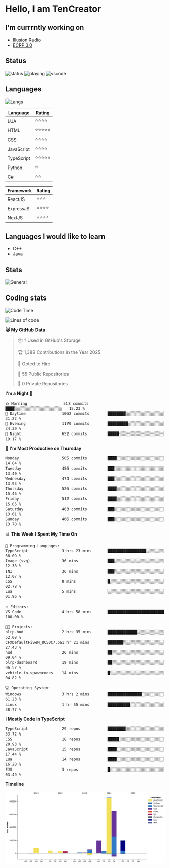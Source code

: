 # Hello, I am TenCreator

## I'm currrntly working on
- [Illusion Radio](https://illusionradio.co.uk/)
- [ECRP 3.0](http://github.com/Emerald-Coast-Roleplay/)

## Status
![status](https://api.statusbadges.me/badge/status/518334475038359555?simple=true&style=for-the-badge)
![playing](https://api.statusbadges.me/badge/playing/518334475038359555?style=for-the-badge)
![vscode](https://api.statusbadges.me/badge/vscode/518334475038359555?style=for-the-badge)

## Languages
![Langs](https://github-readme-stats.vercel.app/api/top-langs/?username=tencreator&layout=compact&theme=radical)


|Language|Rating|
|--------|------|
|LUA|⭐️⭐️⭐️⭐️|
|HTML|⭐️⭐️⭐️⭐️⭐️|
|CSS|⭐️⭐️⭐️⭐️|
|JavaScript|⭐️⭐️⭐️⭐️|
|TypeScript|⭐️⭐️⭐️⭐️⭐️|
|Python|⭐️|
|C#|⭐️⭐️ |

|Framework|Rating|
|--------|------|
|ReactJS|⭐️⭐️⭐|
|ExpressJS|⭐️⭐️⭐️⭐️|
|NextJS|⭐️⭐️⭐⭐️|

## Languages I would like to learn
- C++
- Java

## Stats
![General](https://github-readme-stats.vercel.app/api?username=tencreator&show_icons=true&theme=radical)

## Coding stats

<!--START_SECTION:waka-->
![Code Time](http://img.shields.io/badge/Code%20Time-499%20hrs%2053%20mins-blue)

![Lines of code](https://img.shields.io/badge/From%20Hello%20World%20I%27ve%20Written-2.2%20million%20lines%20of%20code-blue)

**🐱 My GitHub Data** 

> 📦 ? Used in GitHub's Storage 
 > 
> 🏆 1,382 Contributions in the Year 2025
 > 
> 💼 Opted to Hire
 > 
> 📜 55 Public Repositories 
 > 
> 🔑 0 Private Repositories 
 > 
**I'm a Night 🦉** 

```text
🌞 Morning                518 commits         ████░░░░░░░░░░░░░░░░░░░░░   15.23 % 
🌆 Daytime                1062 commits        ████████░░░░░░░░░░░░░░░░░   31.22 % 
🌃 Evening                1170 commits        █████████░░░░░░░░░░░░░░░░   34.39 % 
🌙 Night                  652 commits         █████░░░░░░░░░░░░░░░░░░░░   19.17 % 
```
📅 **I'm Most Productive on Thursday** 

```text
Monday                   505 commits         ████░░░░░░░░░░░░░░░░░░░░░   14.84 % 
Tuesday                  456 commits         ███░░░░░░░░░░░░░░░░░░░░░░   13.40 % 
Wednesday                474 commits         ███░░░░░░░░░░░░░░░░░░░░░░   13.93 % 
Thursday                 526 commits         ████░░░░░░░░░░░░░░░░░░░░░   15.46 % 
Friday                   512 commits         ████░░░░░░░░░░░░░░░░░░░░░   15.05 % 
Saturday                 463 commits         ███░░░░░░░░░░░░░░░░░░░░░░   13.61 % 
Sunday                   466 commits         ███░░░░░░░░░░░░░░░░░░░░░░   13.70 % 
```


📊 **This Week I Spent My Time On** 

```text
💬 Programming Languages: 
TypeScript               3 hrs 23 mins       █████████████████░░░░░░░░   68.09 % 
Image (svg)              36 mins             ███░░░░░░░░░░░░░░░░░░░░░░   12.38 % 
INI                      36 mins             ███░░░░░░░░░░░░░░░░░░░░░░   12.07 % 
CSS                      8 mins              █░░░░░░░░░░░░░░░░░░░░░░░░   02.78 % 
Lua                      5 mins              ░░░░░░░░░░░░░░░░░░░░░░░░░   01.96 % 

🔥 Editors: 
VS Code                  4 hrs 58 mins       █████████████████████████   100.00 % 

🐱‍💻 Projects: 
blrp-hud                 2 hrs 35 mins       █████████████░░░░░░░░░░░░   52.08 % 
CFXDefaultFiveM_8C50C7.ba1 hr 21 mins        ███████░░░░░░░░░░░░░░░░░░   27.43 % 
hud                      26 mins             ██░░░░░░░░░░░░░░░░░░░░░░░   09.04 % 
blrp-dashboard           19 mins             ██░░░░░░░░░░░░░░░░░░░░░░░   06.52 % 
vehicle-to-spawncodes    14 mins             █░░░░░░░░░░░░░░░░░░░░░░░░   04.82 % 

💻 Operating System: 
Windows                  3 hrs 2 mins        ███████████████░░░░░░░░░░   61.23 % 
Linux                    1 hr 55 mins        ██████████░░░░░░░░░░░░░░░   38.77 % 
```

**I Mostly Code in TypeScript** 

```text
TypeScript               29 repos            ████████░░░░░░░░░░░░░░░░░   33.72 % 
CSS                      18 repos            █████░░░░░░░░░░░░░░░░░░░░   20.93 % 
JavaScript               15 repos            ████░░░░░░░░░░░░░░░░░░░░░   17.44 % 
Lua                      14 repos            ████░░░░░░░░░░░░░░░░░░░░░   16.28 % 
EJS                      3 repos             █░░░░░░░░░░░░░░░░░░░░░░░░   03.49 % 
```



**Timeline**

![Lines of Code chart](https://raw.githubusercontent.com/tencreator/tencreator/main/assets/bar_graph.png)


<!--END_SECTION:waka-->

